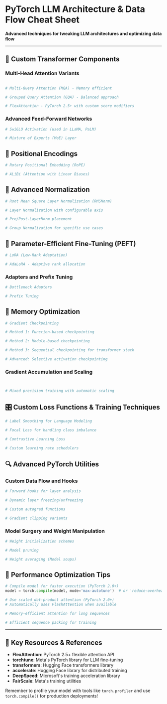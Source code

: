 # PyTorch LLM Architecture & Data Flow Cheat Sheet

**Advanced techniques for tweaking LLM architectures and optimizing data flow**

---

## 🚀 Custom Transformer Components

### Multi-Head Attention Variants

```python

# Multi-Query Attention (MQA) - Memory efficient

# Grouped Query Attention (GQA) - Balanced approach

# FlexAttention - PyTorch 2.5+ with custom score modifiers

```

### Advanced Feed-Forward Networks

```python
# SwiGLU Activation (used in LLaMA, PaLM)

# Mixture of Experts (MoE) Layer

```

## 🎯 Positional Encodings

```python
# Rotary Positional Embedding (RoPE)

# ALiBi (Attention with Linear Biases)

```

## 📏 Advanced Normalization

```python
# Root Mean Square Layer Normalization (RMSNorm)

# Layer Normalization with configurable axis

# Pre/Post-LayerNorm placement

# Group Normalization for specific use cases

```

## 🔧 Parameter-Efficient Fine-Tuning (PEFT)



```python
# LoRA (Low-Rank Adaptation)

# AdaLoRA - Adaptive rank allocation

```

### Adapters and Prefix Tuning

```python
# Bottleneck Adapters

# Prefix Tuning

```

## 💾 Memory Optimization



```python
# Gradient Checkpointing

# Method 1: Function-based checkpointing

# Method 2: Module-based checkpointing

# Method 3: Sequential checkpointing for transformer stack

# Advanced: Selective activation checkpointing

```

### Gradient Accumulation and Scaling

```python


# Mixed precision training with automatic scaling

```

## 🎛️ Custom Loss Functions & Training Techniques

```python
# Label Smoothing for Language Modeling

# Focal Loss for handling class imbalance

# Contrastive Learning Loss

# Custom learning rate schedulers

```

## 🔍 Advanced PyTorch Utilities

### Custom Data Flow and Hooks

```python
# Forward hooks for layer analysis

# Dynamic layer freezing/unfreezing

# Custom autograd functions

# Gradient clipping variants

```

### Model Surgery and Weight Manipulation

```python
# Weight initialization schemes

# Model pruning

# Weight averaging (Model soups)

```

## 🚀 Performance Optimization Tips

```python
# Compile model for faster execution (PyTorch 2.0+)
model = torch.compile(model, mode='max-autotune')  # or 'reduce-overhead', 'default'

# Use scaled dot-product attention (PyTorch 2.0+)
# Automatically uses FlashAttention when available

# Memory-efficient attention for long sequences

# Efficient sequence packing for training

```

---

## 🔗 Key Resources & References

- **FlexAttention**: PyTorch 2.5+ flexible attention API
- **torchtune**: Meta's PyTorch library for LLM fine-tuning
- **transformers**: Hugging Face transformers library
- **accelerate**: Hugging Face library for distributed training
- **DeepSpeed**: Microsoft's training acceleration library
- **FairScale**: Meta's training utilities

Remember to profile your model with tools like `torch.profiler` and use `torch.compile()` for production deployments!
